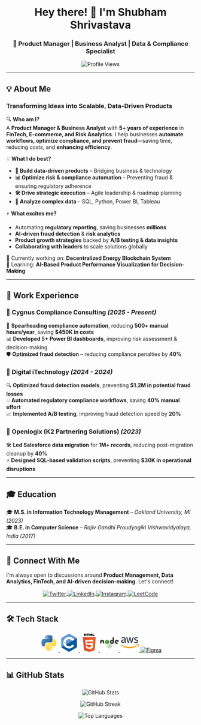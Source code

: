 <h1 align="center">Hey there! 👋 I'm Shubham Shrivastava</h1>
<h3 align="center">🚀 Product Manager | Business Analyst | Data & Compliance Specialist</h3>

<p align="center">
    <img src="https://komarev.com/ghpvc/?username=shubhamshrivastava11&label=Profile%20views&color=0e75b6&style=flat" alt="Profile Views" />
</p>

---

## 💡 About Me  

### **Transforming Ideas into Scalable, Data-Driven Products**  

🔍 **Who am I?**  
A **Product Manager & Business Analyst** with **5+ years of experience** in **FinTech, E-commerce, and Risk Analytics**. I help businesses **automate workflows, optimize compliance, and prevent fraud**—saving time, reducing costs, and **enhancing efficiency**.  

💡 **What I do best?**  
- **🚀 Build data-driven products** – Bridging business & technology  
- **📊 Optimize risk & compliance automation** – Preventing fraud & ensuring regulatory adherence  
- **🛠 Drive strategic execution** – Agile leadership & roadmap planning  
- **🔬 Analyze complex data** – SQL, Python, Power BI, Tableau  

⚡ **What excites me?**  
- Automating **regulatory reporting**, saving businesses **millions**  
- **AI-driven fraud detection** & **risk analytics**  
- **Product growth strategies** backed by **A/B testing & data insights**  
- **Collaborating with leaders** to scale solutions globally  

🚀 Currently working on: **Decentralized Energy Blockchain System**  
🎯 Learning: **AI-Based Product Performance Visualization for Decision-Making**  

---

## 📂 Work Experience  

### **🔹 Cygnus Compliance Consulting** *(2025 - Present)*
🚀 **Spearheading compliance automation**, reducing **500+ manual hours/year**, saving **$450K in costs**  
📊 **Developed 5+ Power BI dashboards**, improving risk assessment & decision-making  
🛡️ **Optimized fraud detection** – reducing compliance penalties by **40%**  

### **🔹 Digital iTechnology** *(2024 - 2024)*
🔍 **Optimized fraud detection models**, preventing **$1.2M in potential fraud losses**  
💡 **Automated regulatory compliance workflows**, saving **40% manual effort**  
📈 **Implemented A/B testing**, improving fraud detection speed by **20%**  

### **🔹 Openlogix (K2 Partnering Solutions)** *(2023)*
🛠 **Led Salesforce data migration** for **1M+ records**, reducing post-migration cleanup by **40%**  
⚡ **Designed SQL-based validation scripts**, preventing **$30K in operational disruptions**  

---

## 🎓 Education  

🎓 **M.S. in Information Technology Management** – *Oakland University, MI* *(2023)*  
🎓 **B.E. in Computer Science** – *Rajiv Gandhi Proudyogiki Vishwavidyalaya, India* *(2017)*  

---

## 🔗 Connect With Me  

I'm always open to discussions around **Product Management, Data Analytics, FinTech, and AI-driven decision-making**. Let's connect!  

<p align="center">
    <a href="https://twitter.com/ishubham11" target="blank">
        <img align="center" src="https://raw.githubusercontent.com/rahuldkjain/github-profile-readme-generator/master/src/images/icons/Social/twitter.svg" alt="Twitter" height="40" width="40" />
    </a>
    <a href="https://linkedin.com/in/shubhamshrivastava11" target="blank">
        <img align="center" src="https://raw.githubusercontent.com/rahuldkjain/github-profile-readme-generator/master/src/images/icons/Social/linked-in-alt.svg" alt="LinkedIn" height="40" width="40" />
    </a>
    <a href="https://instagram.com/ishubhamshrivastava" target="blank">
        <img align="center" src="https://raw.githubusercontent.com/rahuldkjain/github-profile-readme-generator/master/src/images/icons/Social/instagram.svg" alt="Instagram" height="40" width="40" />
    </a>
    <a href="https://www.leetcode.com/shubham11795" target="blank">
        <img align="center" src="https://raw.githubusercontent.com/rahuldkjain/github-profile-readme-generator/master/src/images/icons/Social/leet-code.svg" alt="LeetCode" height="40" width="40" />
    </a>
</p>

---

## 🛠 Tech Stack  

<p align="center"> 
    <a href="https://www.python.org" target="_blank">
        <img src="https://raw.githubusercontent.com/devicons/devicon/master/icons/python/python-original.svg" alt="Python" width="50" height="50"/>
    </a>
    <a href="https://www.w3schools.com/c/" target="_blank">
        <img src="https://raw.githubusercontent.com/devicons/devicon/master/icons/c/c-original.svg" alt="C" width="50" height="50"/>
    </a>
    <a href="https://www.w3schools.com/html/" target="_blank">
        <img src="https://raw.githubusercontent.com/devicons/devicon/master/icons/html5/html5-original-wordmark.svg" alt="HTML5" width="50" height="50"/>
    </a>
    <a href="https://nodejs.org" target="_blank">
        <img src="https://raw.githubusercontent.com/devicons/devicon/master/icons/nodejs/nodejs-original-wordmark.svg" alt="NodeJS" width="50" height="50"/>
    </a>
    <a href="https://aws.amazon.com" target="_blank">
        <img src="https://raw.githubusercontent.com/devicons/devicon/master/icons/amazonwebservices/amazonwebservices-original-wordmark.svg" alt="AWS" width="50" height="50"/>
    </a>
    <a href="https://www.figma.com/" target="_blank">
        <img src="https://www.vectorlogo.zone/logos/figma/figma-icon.svg" alt="Figma" width="50" height="50"/>
    </a>
</p>

---

## 📊 GitHub Stats  

<p align="center">
    <img src="https://github-readme-stats.vercel.app/api?username=shubhamshrivastava11&show_icons=true&theme=tokyonight" alt="GitHub Stats" />
</p>

<p align="center">
    <img src="https://github-readme-streak-stats.herokuapp.com/?user=shubhamshrivastava11&theme=tokyonight" alt="GitHub Streak" />
</p>

<p align="center">
    <img src="https://github-readme-stats.vercel.app/api/top-langs?username=shubhamshrivastava11&show_icons=true&theme=tokyonight&layout=compact" alt="Top Languages" />
</p>
